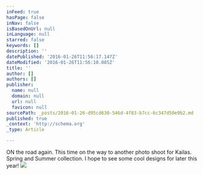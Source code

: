 ```yaml
---
inFeed: true
hasPage: false
inNav: false
isBasedOnUrl: null
inLanguage: null
starred: false
keywords: []
description: ''
datePublished: '2016-01-26T11:56:17.147Z'
dateModified: '2016-01-26T11:56:10.085Z'
title: ''
author: []
authors: []
publisher:
  name: null
  domain: null
  url: null
  favicon: null
sourcePath: _posts/2016-01-26-d95cd630-546d-4f83-b7cc-6c347d50e9b2.md
published: true
_context: 'http://schema.org'
_type: Article

---
```

ON the road again. This time on the way to another photo shoot for Kailas. Spring and Summer collection. I hope to see some cool designs for later this year!
![](https://the-grid-user-content.s3-us-west-2.amazonaws.com/0f93b877-abbb-43b3-b3b1-4bd2c2630734.jpg)